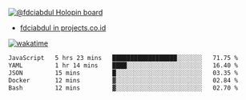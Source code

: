 [![@fdciabdul Holopin board](https://holopin.io/api/user/board?user=fdciabdul)](https://holopin.io/@fdciabdul)

- [fdciabdul in projects.co.id](https://projects.co.id/public/browse_users/view/496e26/fdciabdul)



[![wakatime](https://wakatime.com/badge/user/87646243-158a-4241-a3cb-668e1fa2dbb8.svg)](https://wakatime.com/@87646243-158a-4241-a3cb-668e1fa2dbb8)
<!--START_SECTION:waka-->

```txt
JavaScript   5 hrs 23 mins   ██████████████████░░░░░░░   71.75 %
YAML         1 hr 14 mins    ████░░░░░░░░░░░░░░░░░░░░░   16.40 %
JSON         15 mins         █░░░░░░░░░░░░░░░░░░░░░░░░   03.35 %
Docker       12 mins         ▓░░░░░░░░░░░░░░░░░░░░░░░░   02.84 %
Bash         12 mins         ▓░░░░░░░░░░░░░░░░░░░░░░░░   02.70 %
```

<!--END_SECTION:waka-->
